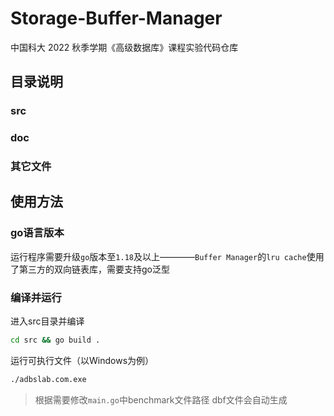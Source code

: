 # Storage-Buffer-Manager

中国科大 2022 秋季学期《高级数据库》课程实验代码仓库

## 目录说明

### src

### doc

### 其它文件


## 使用方法

### go语言版本
运行程序需要升级`go`版本至`1.18`及以上————`Buffer Manager`的`lru cache`使用了第三方的双向链表库，需要支持go泛型


### 编译并运行

进入src目录并编译

```sh
cd src && go build .
```

运行可执行文件（以Windows为例）

```sh
./adbslab.com.exe
```

> 根据需要修改`main.go`中benchmark文件路径
> dbf文件会自动生成
